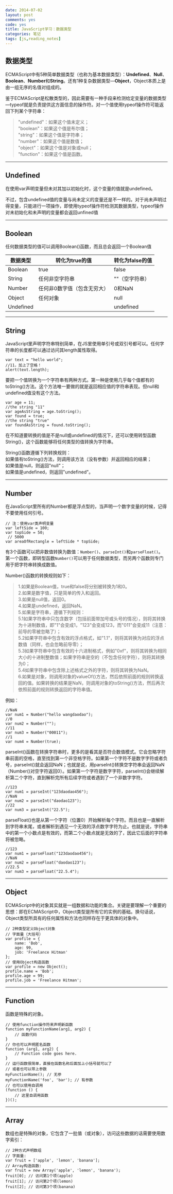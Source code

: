 ```yaml
---
date: 2014-07-02
layout: post
comments: yes
code: yes
title: JavaScript学习：数据类型
categories: 笔记
tags: [js,reading_notes]
---
```


## 数据类型

ECMAScript中有5种简单数据类型（也称为基本数据类型）：**Undefined**、**Null**、**Boolean**、**Number**和**String**。还有1种复杂数据类型—**Object**，Object本质上是由一组无序的名值对组成的。

鉴于ECMAScript是松散类型的，因此需要有一种手段来检测给定变量的数据类型—typeof就是负责提供这方面信息的操作符。对一个值使用typeof操作符可能返回下列某个字符串：  
> "undefined"：如果这个值未定义；  
> "boolean"：如果这个值是布尔值；  
> "string"：如果这个值是字符串；  
> "number"：如果这个值是数值；  
> "object"：如果这个值是对象或null；  
> "function"：如果这个值是函数。

-----

## Undefined

在使用var声明变量但未对其加以初始化时，这个变量的值就是undefined。

不过，包含undefined值的变量与尚未定义的变量还是不一样的。对于尚未声明过得变量，只能进行一项操作，即使用typeof操作符检测其数据类型，typeof操作对未初始化和未声明的变量都会返回unfined值

-----

## Boolean

任何数据类型的值可以调用Boolean()函数，而且总会返回一个Boolean值

<table>
    <thead>
        <tr>
            <th>数据类型</th>
            <th>转化为true的值</th>
            <th>转化为false的值</th>
        </tr>
    </thead>
    <tbody>
        <tr>
            <td>Boolean</td>
            <td>true</td>
            <td>false</td>
        </tr>
        <tr>
            <td>String</td>
            <td>任何非空字符串</td>
            <td>""（空字符串）</td>
        </tr>
        <tr>
            <td>Number</td>
            <td>任何非0数字值（包含无穷大）</td>
            <td>0和NaN</td>
        </tr>
        <tr>
            <td>Object</td>
            <td>任何对象</td>
            <td>null</td>
        </tr>
        <tr>
            <td>Undefined</td>
            <td>&nbsp;</td>
            <td>undefined</td>
        </tr>
    </tbody>
</table>

-----

## String

JavaScript里声明字符串特别简单，在JS里使用单引号或双引号都可以。任何字符串的长度都可以通过访问其length属性取得。

    var text = "hello world";
    //11，加上了空格！
    alert(text.length);

要把一个值转换为一个字符串有两种方式。第一种是使用几乎每个值都有的toString()方法。这个方法唯一要做的就是返回相应值的字符串表现。但null和undefined值没有这个方法。

    var age = 11;
    //the string "11"
    var ageAsString = age.toString();
    var found = true;
    //the string "true"
    var foundAsString = found.toString();

在不知道要转换的值是不是null或undefined的情况下，还可以使用转型函数String()，这个函数能够将任何类型的值转换为字符串。

String()函数遵循下列转换规则：  
如果值有toString()方法，则调用该方法（没有参数）并返回相应的结果；  
如果值是null，则返回"null"；  
如果值是undefined，则返回"undefined"。

-----

## Number

在JavaScript里所有的Number都是浮点型的，当声明一个数字变量的时候，记得不要使用任何引号。

    // 注：使用var类声明变量
    var leftSide = 100;  
    var topSide = 50;  
     // 5000  
    var areaOfRectangle = leftSide * topSide;

有3个函数可以把非数值转换为数值：`Number()`、`parseInt()`和`parseFloat()`。
第一个函数，即转型函数`Number()`可以用于任何数据类型，而另两个函数则专门用于把字符串转换成数值。

Number()函数的转换规则如下：  
> 1.如果是Boolean值，true和false将分别被转换为1和0。  
> 2.如果是数字值，只是简单的传入和返回。   
> 3.如果是null值，返回0。   
> 4.如果是undefined，返回NaN。   
> 5.如果是字符串，遵循下列规则：  
> 5.1如果字符串中只包含数字（包括前面带加号或头号的情况），则将其转换为十进制数值，即"1"会变成1，"123"会变成123，而"011"会变成11（注意：前导的零被忽略了）；  
> 5.2如果字符串中包含有效的浮点格式，如"1.1"，则将其转换为对应的浮点数值（同样，也会忽略前导零）；  
> 5.3如果字符串中包含有效的十六进制格式，例如"0xf"，则将其转换为相同大小的十进制整数值；如果字符串是空的（不包含任何字符），则将其转换为0；  
> 5.4如果字符串中包含除上述格式之外的字符，则将其转换为NaN。  
> 6.如果是对象，则调用对象的valueOf()方法，然后依照前面的规则转换返回的值。如果转换的结果是NaN，则调用对象的toString()方法，然后再次依照前面的规则转换返回的字符串值。

例如：

    //NaN
    var num1 = Number("hello wangdaodao");
    //0
    var num2 = Number("");
    //11
    var num3 = Number("00011");
    //1
    var num4 = Number(true);

parseInt()函数在转换字符串时，更多的是看其是否符合数值模式。它会忽略字符串前面的空格，直至找到第一个非空格字符。如果第一个字符不是数字字符或者负号，parseInt()就会返回NaN；也就是说，用parseInt()转换空字符串会返回NaN（Number()对空字符返回0）。如果第一个字符是数字字符，parseInt()会继续解析第二个字符，直到解析完所有后续字符或者遇到了一个非数字字符。

    //123
    var num1 = parseInt("123daodao456");
    //NaN
    var num2 = parseInt("daodao123");
    //22
    var num3 = parseInt("22.5");

parseFloat()也是从第一个字符（位置0）开始解析每个字符。而且也是一直解析到字符串末尾，或者解析到遇见一个无效的浮点数字字符为止。也就是说，字符串中的第一个小数点是有效的，而第二个小数点就是无效的了，因此它后面的字符串将被忽略。

    //123
    var num1 = parseFloat("123daodao456");
    //NaN
    var num2 = parseFloat("daodao123");
    //22.5
    var num3 = parseFloat("22.5.4");

-----

## Object

ECMAScript中的对象其实就是一组数据和功能的集合。关键是要理解一个重要的思想：即在ECMAScript中，Object类型是所有它的实例的基础。换句话说，Object类型所具有的任何属性和方法也同样存在于更具体的对象中。

    // 2种类型定义Object对象
    // 字面量（大括号）
    var profile = {
        name: 'Bob',
        age: 99,
        job: 'Freelance Hitman'
    };
    // 使用Object构造函数
    var profile = new Object();
    profile.name = 'Bob';
    profile.age = 99;
    profile.job = 'Freelance Hitman';  

-----

## Function

函数是特殊的对象。

    // 使用function操作符来声明新函数  
    function myFunctionName(arg1, arg2) {
        // 函数代码
    }
    // 你也可以声明匿名函数 
    function (arg1, arg2) {
        // Function code goes here.  
    }
    // 运行函数很简单，直接在函数名称后面加上小括号就可以了
    // 或者也可以带上参数
    myFunctionName(); // 无参
    myFunctionName('foo', 'bar'); // 有参数
    // 也可以使用自调用  
    (function () {
        // 这里自调用函数
    })();

-----

## Array

数组也是特殊的对象，它包含了一批值（或对象），访问这些数据的话需要使用数字索引：

    // 2种方式声明数组
    // 字面量:  
    var fruit = ['apple', 'lemon', 'banana'];
    // Array构造函数:  
    var fruit = new Array('apple', 'lemon', 'banana');
    fruit[0]; // 访问第1个项(apple)  
    fruit[1]; // 访问第2个项(lemon)  
    fruit[2]; // 访问第3个项(banana) 